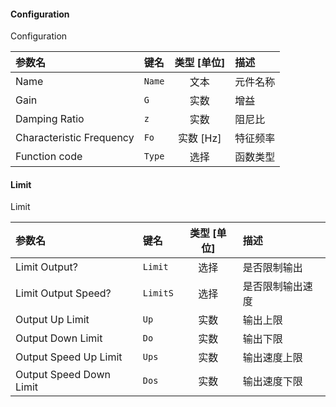 <!--
DO NOT EDIT THIS FILE DIRECTLY.
This file is generated by tools/comp-docs.js.
All changes will be overwritten by regeneration.
-->

<slot class="model-parameters">

#### Configuration

Configuration

| 参数名 | 键名 | 类型 [单位] | 描述 |
|:------ |:---- |:-----------:|:---- |
| Name | `Name` | 文本 | 元件名称 |
| Gain | `G` | 实数 | 增益 |
| Damping Ratio | `z` | 实数 | 阻尼比 |
| Characteristic Frequency | `Fo` | 实数 [Hz] | 特征频率 |
| Function code | `Type` | 选择 | 函数类型 |

#### Limit

Limit

| 参数名 | 键名 | 类型 [单位] | 描述 |
|:------ |:---- |:-----------:|:---- |
| Limit Output? | `Limit` | 选择 | 是否限制输出 |
| Limit Output Speed? | `LimitS` | 选择 | 是否限制输出速度 |
| Output Up Limit | `Up` | 实数 | 输出上限 |
| Output Down Limit | `Do` | 实数 | 输出下限 |
| Output Speed Up Limit | `Ups` | 实数 | 输出速度上限 |
| Output Speed Down Limit | `Dos` | 实数 | 输出速度下限 |


</slot>
